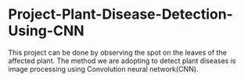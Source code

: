 # Project-Plant-Disease-Detection-Using-CNN
This project can be done by observing the spot on the leaves of the affected plant. The method we are adopting to detect plant diseases is image processing using Convolution neural network(CNN).
